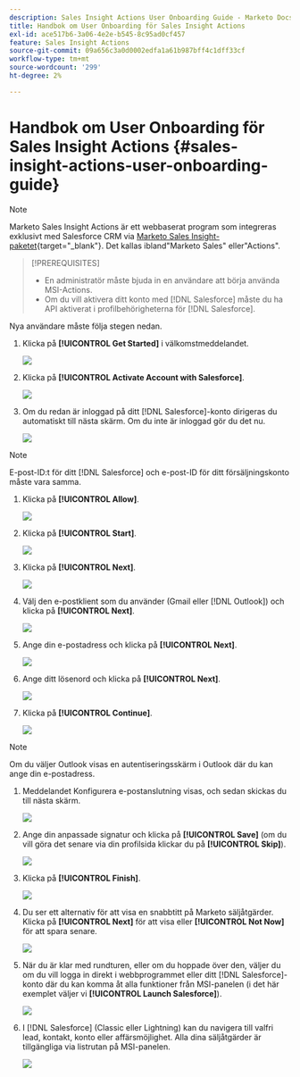```yaml
---
description: Sales Insight Actions User Onboarding Guide - Marketo Docs - produktdokumentation
title: Handbok om User Onboarding för Sales Insight Actions
exl-id: ace517b6-3a06-4e2e-b545-8c95ad0cf457
feature: Sales Insight Actions
source-git-commit: 09a656c3a0d0002edfa1a61b987bff4c1dff33cf
workflow-type: tm+mt
source-wordcount: '299'
ht-degree: 2%

---
```


# Handbok om User Onboarding för Sales Insight Actions {#sales-insight-actions-user-onboarding-guide}

>[!NOTE]
>
>Marketo Sales Insight Actions är ett webbaserat program som integreras exklusivt med Salesforce CRM via [Marketo Sales Insight-paketet](/help/marketo/product-docs/marketo-sales-insight/msi-for-salesforce/installation/install-marketo-sales-insight-package-in-salesforce-appexchange.md){target="_blank"}. Det kallas ibland&quot;Marketo Sales&quot; eller&quot;Actions&quot;.

>[!PREREQUISITES]
>
>* En administratör måste bjuda in en användare att börja använda MSI-Actions.
>* Om du vill aktivera ditt konto med [!DNL Salesforce] måste du ha API aktiverat i profilbehörigheterna för [!DNL Salesforce].

Nya användare måste följa stegen nedan.

1. Klicka på **[!UICONTROL Get Started]** i välkomstmeddelandet.

   ![](assets/sales-insight-actions-user-onboarding-guide-1.png)

1. Klicka på **[!UICONTROL Activate Account with Salesforce]**.

   ![](assets/sales-insight-actions-user-onboarding-guide-2.png)

1. Om du redan är inloggad på ditt [!DNL Salesforce]-konto dirigeras du automatiskt till nästa skärm. Om du inte är inloggad gör du det nu.

   ![](assets/sales-insight-actions-user-onboarding-guide-3.png)

>[!NOTE]
>
>E-post-ID:t för ditt [!DNL Salesforce] och e-post-ID för ditt försäljningskonto måste vara samma.

1. Klicka på **[!UICONTROL Allow]**.

   ![](assets/sales-insight-actions-user-onboarding-guide-4.png)

1. Klicka på **[!UICONTROL Start]**.

   ![](assets/sales-insight-actions-user-onboarding-guide-5.png)

1. Klicka på **[!UICONTROL Next]**.

   ![](assets/sales-insight-actions-user-onboarding-guide-6.png)

1. Välj den e-postklient som du använder (Gmail eller [!DNL Outlook]) och klicka på **[!UICONTROL Next]**.

   ![](assets/sales-insight-actions-user-onboarding-guide-7.png)

1. Ange din e-postadress och klicka på **[!UICONTROL Next]**.

   ![](assets/sales-insight-actions-user-onboarding-guide-8.png)

1. Ange ditt lösenord och klicka på **[!UICONTROL Next]**.

   ![](assets/sales-insight-actions-user-onboarding-guide-9.png)

1. Klicka på **[!UICONTROL Continue]**.

   ![](assets/sales-insight-actions-user-onboarding-guide-10.png)

>[!NOTE]
>
>Om du väljer Outlook visas en autentiseringsskärm i Outlook där du kan ange din e-postadress.

1. Meddelandet Konfigurera e-postanslutning visas, och sedan skickas du till nästa skärm.

   ![](assets/sales-insight-actions-user-onboarding-guide-11.png)

1. Ange din anpassade signatur och klicka på **[!UICONTROL Save]** (om du vill göra det senare via din profilsida klickar du på **[!UICONTROL Skip]**).

   ![](assets/sales-insight-actions-user-onboarding-guide-12.png)

1. Klicka på **[!UICONTROL Finish]**.

   ![](assets/sales-insight-actions-user-onboarding-guide-13.png)

1. Du ser ett alternativ för att visa en snabbtitt på Marketo säljåtgärder. Klicka på **[!UICONTROL Next]** för att visa eller **[!UICONTROL Not Now]** för att spara senare.

   ![](assets/sales-insight-actions-user-onboarding-guide-14.png)

1. När du är klar med rundturen, eller om du hoppade över den, väljer du om du vill logga in direkt i webbprogrammet eller ditt [!DNL Salesforce]-konto där du kan komma åt alla funktioner från MSI-panelen (i det här exemplet väljer vi **[!UICONTROL Launch Salesforce]**).

   ![](assets/sales-insight-actions-user-onboarding-guide-15.png)

1. I [!DNL Salesforce] (Classic eller Lightning) kan du navigera till valfri lead, kontakt, konto eller affärsmöjlighet. Alla dina säljåtgärder är tillgängliga via listrutan på MSI-panelen.

   ![](assets/sales-insight-actions-user-onboarding-guide-16.png)

